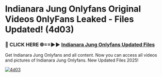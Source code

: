 # Indianara Jung Onlyfans Original Videos 0nlyFans Leaked - Files Updated! (4d03)

<h3>🔴 CLICK HERE 🌐==►► <a href="https://tinyurl.com/2m67pmp6" rel="nofollow">Indianara Jung Onlyfans Updated Files</a></h3>

Get Indianara Jung Onlyfans and all content. Now you can access all videos and pictures of Indianara Jung Onlyfans. New Updated Files 2025!

[![4d03](https://i.imgur.com/H4QAA4z.gif)](https://tinyurl.com/2m67pmp6)